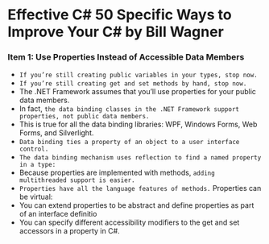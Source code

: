 # Effective C# 50 Specific Ways to Improve Your C# by Bill Wagner
### Item 1: Use Properties Instead of Accessible Data Members
- ```If you’re still creating public variables in your types, stop now.``` 
- ```If you’re still creating get and set methods by hand, stop now.```
- The .NET Framework assumes that you’ll use properties for your public data members. 
- In fact, ```the data binding classes in the .NET Framework support properties, not public data members.``` 
- This is true for all the data binding libraries: WPF, Windows Forms, Web Forms, and Silverlight. 
- ```Data binding ties a property of an object to a user interface control.```
- ```The data binding mechanism uses reflection to find a named property in a type:```
- Because properties are implemented with methods, ```adding multithreaded support is easier.```  
- ```Properties have all the language features of methods.``` Properties can be virtual:
- You can extend properties to be abstract and define properties as part of an interface definitio
- You can specify different accessibility modifiers to the get and set accessors in a property in C#.
